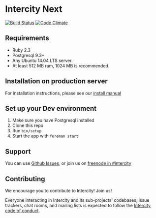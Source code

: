 # Intercity Next

[![Build Status](https://semaphoreci.com/api/v1/projects/454e65b7-3f98-4c08-8ddb-7fea8ffa5227/628590/shields_badge.svg)](https://semaphoreci.com/jvanbaarsen/intercity-next)
[![Code Climate](https://codeclimate.com/github/intercity/intercity-next/badges/gpa.svg)](https://codeclimate.com/github/intercity/intercity-next)

## Requirements

* Ruby 2.3
* Postgresql 9.3+
* Any Ubuntu 14.04 LTS server.
* At least 512 MB ram, 1024 MB is recommended.

## Installation on production server

For installation instructions, please see our [install manual][install]

## Set up your Dev environment

1. Make sure you have Postgresql installed
1. Clone this repo
1. Run `bin/setup`
1. Start the app with `foreman start`

## Support

You can use [Github Issues][gh-issues], or join us on [freenode in #intercity][irc]

## Contributing

We encourage you to contribute to Intercity! Join us!

Everyone interacting in Intercity and its sub-projects' codebases, issue trackers,
chat rooms, and mailing lists is expected to follow the [Intercity code of conduct][coc].

[coc]: https://github.com/intercity/intercity-next/blob/master/CODE_OF_CONDUCT.md
[gh-issues]: https://github.com/intercity/intercity-next/issues
[irc]: https://webchat.freenode.net/?channels=#intercity
[install]: doc/installation.md

